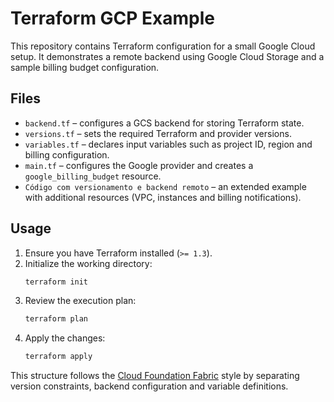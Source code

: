 # Terraform GCP Example

This repository contains Terraform configuration for a small Google Cloud setup. It demonstrates a remote backend using Google Cloud Storage and a sample billing budget configuration.

## Files

- `backend.tf` – configures a GCS backend for storing Terraform state.
- `versions.tf` – sets the required Terraform and provider versions.
- `variables.tf` – declares input variables such as project ID, region and billing configuration.
- `main.tf` – configures the Google provider and creates a `google_billing_budget` resource.
- `Código com versionamento e backend remoto` – an extended example with additional resources (VPC, instances and billing notifications).

## Usage

1. Ensure you have Terraform installed (`>= 1.3`).
2. Initialize the working directory:
   ```sh
   terraform init
   ```
3. Review the execution plan:
   ```sh
   terraform plan
   ```
4. Apply the changes:
   ```sh
   terraform apply
   ```

This structure follows the [Cloud Foundation Fabric](https://github.com/GoogleCloudPlatform/cloud-foundation-fabric) style by separating version constraints, backend configuration and variable definitions.
